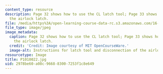 ```yaml
---
content_type: resource
description: Page 32 shows how to use the CL latch tool; Page 33 shows how to disconnect
  the airlock latch.
file: /media/https%3A/open-learning-course-data-rc.s3.amazonaws.com/16-885j-aircraft-systems-engineering-fall-2005/2978be60a08c966883007253f1c8e649_P1010022.jpg
file_type: image/jpeg
image_metadata:
  caption: Page 32 shows how to use the CL latch tool; Page 33 shows how to disconnect
    the airlock latch.
  credit: 'Credit: Image courtesy of MIT OpenCourseWare.'
  image-alt: Instructions for latch tool and disconnection of the airlock hatch.
resourcetype: Image
title: P1010022.jpg
uid: 2978be60-a08c-9668-8300-7253f1c8e649
---
```

